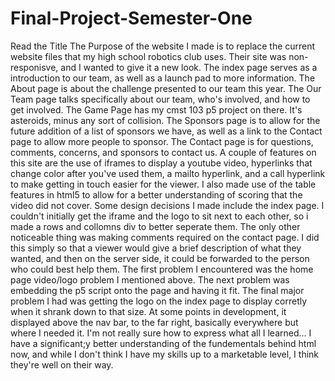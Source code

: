 # Final-Project-Semester-One
Read the Title
The Purpose of the website I made is to replace the current website files that my high school robotics club uses. Their site was non-responisve, and I wanted to give it a new look.
The index page serves as a introduction to our team, as well as a launch pad to more information.
The About page is about the challenge presented to our team this year.
The Our Team page talks specifically about our team, who's involved, and how to get involved.
The Game Page has my cmst 103 p5 project on there. It's asteroids, minus any sort of collision.
The Sponsors page is to allow for the future addition of a list of sponsors we have, as well as a link to the Contact page to allow more people to sponsor.
The Contact page is for questions, comments, concerns, and sponsors to contact us.
A couple of features on this site are the use of iframes to display a youtube video, hyperlinks that change color after you've used them, a mailto hyperlink, and a call hyperlink to make getting in touch easier for the viewer. I also made use of the table features in html5 to allow for a better understanding of scoring that the video did not cover.
Some design decisions I made include the index page. I couldn't initially get the iframe and the logo to sit next to each other, so i made a rows and collomns div to better seperate them. The only other noticeable thing was making comments required on the contact page. I did this simply so that a viewer would give a brief description of what they wanted, and then on the server side, it could be forwarded to the person who could best help them.
The first problem I encountered was the home page video/logo problem I mentioned above. The next problem was embedding the p5 script onto the page and having it fit. The final major problem I had was getting the logo on the index page to display corretly when it shrank down to that size. At some points in development, it displayed above the nav bar, to the far right, basically everywhere but where I needed it.
I'm not really sure how to express what all I learned... I have a significant;y better understanding of the fundementals behind html now, and while I don't think I have my skills up to a marketable level, I think they're well on their way.
